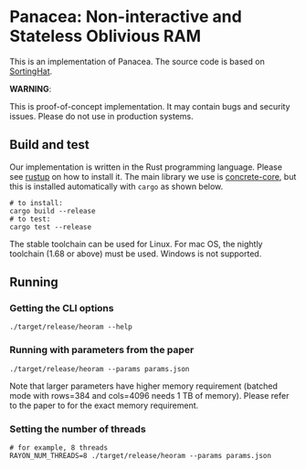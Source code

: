 # Panacea: Non-interactive and Stateless Oblivious RAM

This is an implementation of Panacea.
The source code is based on 
[SortingHat](https://github.com/KULeuven-COSIC/SortingHat).

**WARNING**:

This is proof-of-concept implementation.
It may contain bugs and security issues.
Please do not use in production systems.

## Build and test

Our implementation is written in the Rust programming language.
Please see [rustup](https://rustup.rs/) on how to install it.
The main library we use is [concrete-core](https://github.com/zama-ai/concrete-core),
but this is installed automatically with `cargo` as shown below.

```
# to install:
cargo build --release
# to test:
cargo test --release
```

The stable toolchain can be used for Linux.
For mac OS, the nightly toolchain (1.68 or above)
must be used.
Windows is not supported.

## Running

### Getting the CLI options

```
./target/release/heoram --help
```

### Running with parameters from the paper

```
./target/release/heoram --params params.json
```

Note that larger parameters have higher memory requirement
(batched mode with rows=384 and cols=4096 needs 1 TB of memory).
Please refer to the paper to for the exact memory requirement.

### Setting the number of threads

```
# for example, 8 threads
RAYON_NUM_THREADS=8 ./target/release/heoram --params params.json
```
